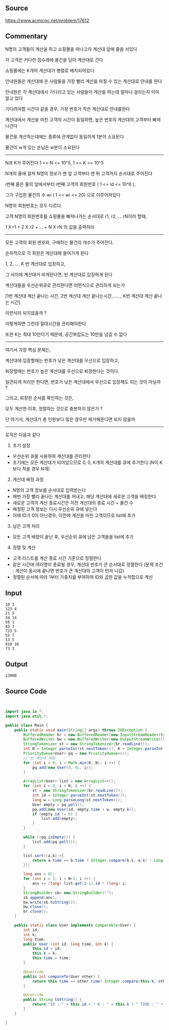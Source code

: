 ## Source

https://www.acmicpc.net/problem/17612

## Commentary 


N명의 고객들이 계산을 하고 쇼핑몰을 떠나고자 계산대 앞에 줄을 서있다

각 고객은 커다란 짐수레에 물건을 담아 계산대로 간다

쇼핑몰에는 K개의 계산대가 병렬로 배치되어있다

안내원들은 계산대에 온 사람들을 가장 빨리 계산을 마칠 수 있는 계산대로 안내를 한다

안내원은 각 계산대에서 기다리고 있는 사람들이 계산을 하는데 얼마나 걸리는지 이미 알고 있다

기다려야할 시간이 같을 경우, 가장 번호가 작은 계산대로 안내를한다

계산대에서 계산을 마친 고객의 시간이 동일하면, 높은 번호의 계산대의 고객부터 빠져나간다

물건을 계산하는데에는 종류에 관계없이 동일하게 1분이 소요된다

물건이 w개 있는 손님은 w분이 소요된다


---

N과 K가 주어진다 1 <= N <= 10^5, 1 <= K <= 10^5

N개의 줄에 걸쳐 N명의 정보가 맨 앞 고객부터 맨 뒤 고객까지 순서대로 주어진다

i번째 줄은 줄의 앞에서부터 i번째 고객의 회원번호 ( 1 <= id <= 10^6 ),

그가 구입한 물건의 수 wi ( 1 <= wi <= 20) 으로 이루어져있다

N명의 회원번호는 모두 다르다

고객 N명의 회원번호를 쇼핑몰을 빠져나가는 순서대로 r1, r2, ... rN이라 할때,

1 X r1 + 2 X r2 + ... + N X rN 의 값을 출력하라

---

모든 고객의 회원 번호와, 구매하는 물건의 개수가 주어진다.

순차적으로 각 회원은 계산대에 들어가게 된다

1, 2, .... K 번 계산대로 입장하고,

그 사이에 계산대가 비게된다면, 빈 계산대로 입장하게 된다

계산대들을 우선순위큐로 관리한다면 어떤식으로 관리하게 되는가

[1번 계산대 계산 끝나는 시간, 2번 계산대 계산 끝나는시간, .... , K번 계산대 계산 끝나는 시간]

이런식이 되지않을까 ?

이렇게하면 그런데 절대시간을 관리해야한다

또한 K는 최대 10만이기 때문에, 공간복잡도는 10만을 넘길 수 없다

---

여기서 가장 핵심 문제는,

계산대에 입장할때는 번호가 낮은 계산대를 우선으로 입장하고,

퇴장할때는 번호가 높은 계산대를 우선으로 퇴장한다는 것이다.

일관되게 처리만 한다면, 번호가 낮은 계산대에서 우선으로 입장해도 되는 것이 아닐까 ?

그리고, 퇴장한 순서를 확인하는 것은,

모두 계산한 이후, 정렬하는 것으로 충분하지 않은가 ?

단 여기서, 계산대가 총 인원보다 많은 경우만 제거해준다면 되지 않을까

---

로직은 다음과 같다

1. 초기 설정

- 우선순위 큐를 사용하여 계산대를 관리한다
- 초기에는 모든 계산대가 비어있으므로 0, 0, K개의 계산대를 큐에 추가한다 (N이 K보다 작을 경우 N개)

2. 계산대 배정 과정

- N명의 고객 정보를 순서대로 입력받는다
- 매번 가장 빨리 끝나는 계산대를 꺼내고, 해당 계산대에 새로운 고객을 배정한다
- 새로운 고객의 계산 종료시간은 이전 계산대의 종료 시간 + 물건 수
- 배정된 고객 정보는 다시 우선순위 큐에 넣는다
- 이때 ID가 0이 아닌경우, 이전에 계산을 마친 고객이므로 list에 추가

3. 남은 고객 처리

- 모든 고객 배정이 끝난 후, 우선순위 큐에 남은 고객들을 list에 추가

4. 정렬 및 계산

- 고객 리스트를 계산 종료 시간 기준으로 정렬한다
- 같은 시간에 여러명이 종료될 경우, 계산대 번호가 큰 순서대로 정렬한다 (문제 조건 : 계산이 동시에 끝나면 번호가 큰 계산대의 고객이 먼저 나감)
- 정렬된 순서에 따라 1부터 가중치를 부여하여 ID와 곱한 값을 누적합으로 계산



## Input
```
10 3
123 4
21 5
34 14
56 1
45 7
723 5
55 7
13 5
910 10
73 3
```
## Output
```
13900
```

## Source Code

```java


import java.io.*;
import java.util.*;

public class Main {
    public static void main(String[] args) throws IOException {
        BufferedReader br = new BufferedReader(new InputStreamReader(System.in));
        BufferedWriter bw = new BufferedWriter(new OutputStreamWriter(System.out));
        StringTokenizer st = new StringTokenizer(br.readLine());
        int N = Integer.parseInt(st.nextToken()), K = Integer.parseInt(st.nextToken());
        PriorityQueue<User> pq = new PriorityQueue<>();
        // 빈 계산대 세팅
        for (int i = 0; i < Math.min(K, N); i ++) {
            pq.add(new User(0, 0L, i));
        }

        ArrayList<User> list = new ArrayList<>();
        for (int i = 0; i < N; i ++) {
            st = new StringTokenizer(br.readLine());
            int id = Integer.parseInt(st.nextToken());
            long w = Long.parseLong(st.nextToken());
            User empty = pq.poll();
            pq.add(new User(id, empty.time + w, empty.k));
            if (empty.id != 0) {
                list.add(empty);
            }
        }

        while (!pq.isEmpty()) {
            list.add(pq.poll());
        }

        list.sort((a,b)->{
            return a.time == b.time ? Integer.compare(b.k, a.k) : Long.compare(a.time, b.time);
        });

        long ans = 0L;
        for (int i = 1; i < N+1; i ++) {
            ans += (long) list.get(i-1).id * (long) i;
        }
        StringBuilder sb= new StringBuilder("");
        sb.append(ans);
        bw.write(sb.toString());
        bw.close();
        br.close();
    }

    public static class User implements Comparable<User> {
        int id;
        int k;
        long time;
        public User (int id, long time, int k) {
            this.id = id;
            this.k = k;
            this.time = time;
        }

        @Override
        public int compareTo(User other) {
            return this.time == other.time? Integer.compare(this.k, other. k ) : Long.compare(this.time, other.time);
        }

        @Override
        public String toString() {
            return "ID : " + this.id + " K : " + this.k + " TIME : " + this.time;
        }
    }

}

```